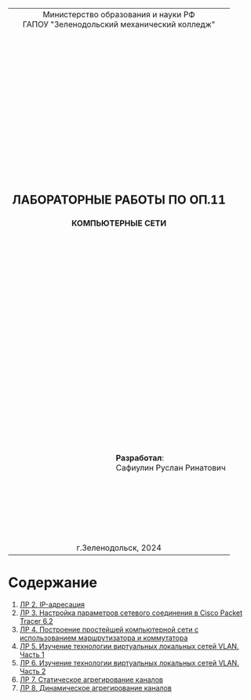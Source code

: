 <table style="width: 100%;">
  <tr>
    <td style="text-align: center; border: none;"> 
        Министерство образования и науки РФ <br/>
        ГАПОУ "Зеленодольский механический колледж"
    </td>
  </tr>
  <tr>
    <td style="text-align: center; border: none; height: 45em;">
        <h2>
            ЛАБОРАТОРНЫЕ РАБОТЫ ПО ОП.11
        </h2>
<h4>
             КОМПЬЮТЕРНЫЕ СЕТИ
        </h4>
    </td>
  </tr>
  <tr>
    <td style="text-align: right; border: none; height: 20em;">
        <div style="float: right;" align="left">
            <b>Разработал</b>: <br/>
            Сафиулин Руслан Ринатович
        </div>
    </td>
  </tr>
  <tr>
    <td style="text-align: center; border: none; height: 1em;">
        г.Зеленодольск, 2024
    </td>
  </tr>
</table>

<div style="page-break-after: always;"></div>

# Содержание



1. [ЛР 2. IP-адресация](LR_2.MD)
2. [ЛР 3. Настройка параметров сетевого соединения в Cisco Packet Tracer 6.2](LR_3.MD)
3. [ЛР 4. Построение простейшей компьютерной сети с использованием маршрутизатора и коммутатора](LR_4.MD)
4. [ЛР 5. Изучение технологии виртуальных локальных сетей VLAN. Часть 1](LR_5.MD)
5. [ЛР 6. Изучение технологии виртуальных локальных сетей VLAN. Часть 2](LR_6.MD)
6. [ЛР 7. Статическое агрегирование каналов](LR_7.MD)
7. [ЛР 8. Динамическое агрегирование каналов](LR_8.MD)